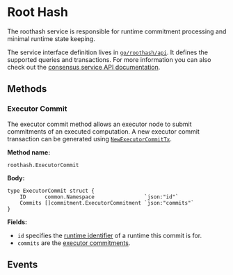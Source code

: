 # Root Hash

The roothash service is responsible for runtime commitment processing and
minimal runtime state keeping.

The service interface definition lives in [`go/roothash/api`]. It defines the
supported queries and transactions. For more information you can also check out
the [consensus service API documentation].

<!-- markdownlint-disable line-length -->
[`go/roothash/api`]: ../../go/roothash/api
[consensus service API documentation]: https://pkg.go.dev/github.com/oasisprotocol/oasis-core/go/roothash/api?tab=doc
<!-- markdownlint-enable line-length -->

## Methods

### Executor Commit

The executor commit method allows an executor node to submit commitments of an
executed computation. A new executor commit transaction can be generated using
[`NewExecutorCommitTx`].

**Method name:**

```
roothash.ExecutorCommit
```

**Body:**

```golang
type ExecutorCommit struct {
    ID      common.Namespace                `json:"id"`
    Commits []commitment.ExecutorCommitment `json:"commits"`
}
```

**Fields:**

* `id` specifies the [runtime identifier] of a runtime this commit is for.
* `commits` are the [executor commitments].

<!-- markdownlint-disable line-length -->
[`NewExecutorCommitTx`]: https://pkg.go.dev/github.com/oasisprotocol/oasis-core/go/roothash/api?tab=doc#NewExecutorCommitTx
[runtime identifier]: ../runtime/identifiers.md
[executor commitments]: https://pkg.go.dev/github.com/oasisprotocol/oasis-core/go/roothash/api/commitment?tab=doc#ExecutorCommitment
<!-- markdownlint-enable line-length -->

## Events
